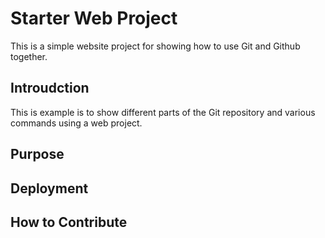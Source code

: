 # Starter Web Project
This is a simple website project for showing how to use Git and Github together.

## Introudction
This is example is to show different parts of the Git repository and various commands using a web project.

## Purpose

## Deployment

## How to Contribute

